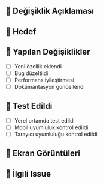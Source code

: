 ## 📝 Değişiklik Açıklaması
<!-- Bu PR'da ne yapıldığını açıklayın -->

## 🎯 Hedef
<!-- Bu değişiklik hangi sorunu çözüyor? -->

## 🔧 Yapılan Değişiklikler
- [ ] Yeni özellik eklendi
- [ ] Bug düzeltildi
- [ ] Performans iyileştirmesi
- [ ] Dokümantasyon güncellendi

## 🧪 Test Edildi
- [ ] Yerel ortamda test edildi
- [ ] Mobil uyumluluk kontrol edildi
- [ ] Tarayıcı uyumluluğu kontrol edildi

## 📸 Ekran Görüntüleri
<!-- Varsa ekran görüntüleri ekleyin -->

## 🔗 İlgili Issue
<!-- Varsa ilgili issue numarası: #123 -->

